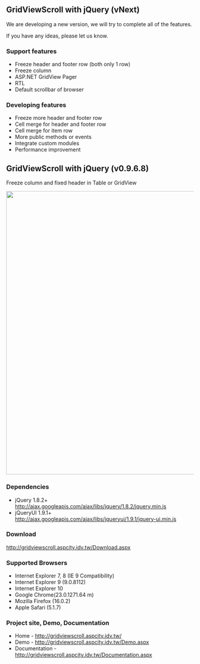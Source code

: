 ## GridViewScroll with jQuery (vNext)
We are developing a new version, we will try to complete all of the features.

If you have any ideas, please let us know.

### Support features
* Freeze header and footer row (both only 1 row)
* Freeze column
* ASP.NET GridView Pager
* RTL
* Default scrollbar of browser

### Developing features
* Freeze more header and footer row
* Cell merge for header and footer row
* Cell merge for item row
* More public methods or events
* Integrate custom modules
* Performance improvement

## GridViewScroll with jQuery (v0.9.6.8)
Freeze column and fixed header in Table or GridView

<img border="0" width="760px" border="0" src="http://gridviewscroll.aspcity.idv.tw/images/gridviewscroll_git.png">

### Dependencies
* jQuery 1.8.2+
http://ajax.googleapis.com/ajax/libs/jquery/1.8.2/jquery.min.js
* jQueryUI 1.9.1+
http://ajax.googleapis.com/ajax/libs/jqueryui/1.9.1/jquery-ui.min.js

### Download
http://gridviewscroll.aspcity.idv.tw/Download.aspx

### Supported Browsers
* Internet Explorer 7, 8 (IE 9 Compatibility)
* Internet Explorer 9 (9.0.8112)
* Internet Explorer 10
* Google Chrome(23.0.1271.64 m)
* Mozilla Firefox (16.0.2)
* Apple Safari (5.1.7)

### Project site, Demo, Documentation
* Home - http://gridviewscroll.aspcity.idv.tw/
* Demo - http://gridviewscroll.aspcity.idv.tw/Demo.aspx
* Documentation - http://gridviewscroll.aspcity.idv.tw/Documentation.aspx
